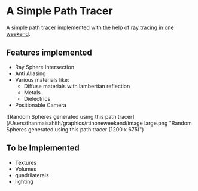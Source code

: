 # A Simple Path Tracer
A simple path tracer implemented with the help of [ray tracing in one weekend](https://raytracing.github.io/books/RayTracingInOneWeekend.html).

## Features implemented
* Ray Sphere Intersection
* Anti Aliasing
* Various materials like:
	* Diffuse materials with lambertian reflection
	* Metals
	* Dielectrics
* Positionable Camera

![Random Spheres generated using this path tracer](/Users/thanmaisahith/graphics/rtinoneweekend/image large.png "Random Spheres generated using this path tracer (1200 x 675)")

## To be Implemented
* Textures
* Volumes
* quadrilaterals
* lighting